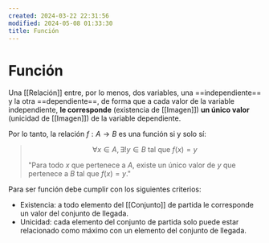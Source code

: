 ```yaml
---
created: 2024-03-22 22:31:56
modified: 2024-05-08 01:33:30
title: Función
---
```


# Función

Una [[Relación]] entre, por lo menos, dos variables, una ==independiente== y la otra ==dependiente==, de forma que a cada valor de la variable independiente, **le corresponde** (existencia de [[Imagen]]) **un único valor** (unicidad de [[Imagen]]) de la variable dependiente.

Por lo tanto, la relación $f: A \rightarrow B$ es una función si y solo sí:

> $$
  \forall x \in A, \exists! y \in B \text{ tal que } f(x) = y
> $$
> 
> "Para todo $x$ que pertenece a $A$, existe un único valor de $y$ que pertenece a $B$ tal que $f(x)=y$."

Para ser función debe cumplir con los siguientes criterios:

- Existencia: a todo elemento del [[Conjunto]] de partida le corresponde un valor del conjunto de llegada.
- Unicidad: cada elemento del conjunto de partida solo puede estar relacionado como máximo con un elemento del conjunto de llegada.
